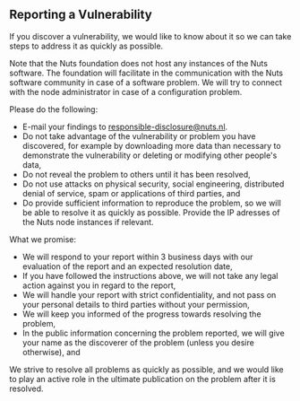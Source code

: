 ## Reporting a Vulnerability

If you discover a vulnerability, we would like to know about it so we can take steps to address it as quickly as possible.


Note that the Nuts foundation does not host any instances of the Nuts software. The foundation will facilitate in the communication
with the Nuts software community in case of a software problem. We will try to connect with the node administrator in case of a configuration problem.

Please do the following:

  * E-mail your findings to [responsible-disclosure@nuts.nl](mailto:responsible-disclosure@nuts.nl).
  * Do not take advantage of the vulnerability or problem you have discovered, for example by downloading more data than necessary to demonstrate the vulnerability or deleting or modifying other people's data,
  * Do not reveal the problem to others until it has been resolved,
  * Do not use attacks on physical security, social engineering, distributed denial of service, spam or applications of third parties, and
  * Do provide sufficient information to reproduce the problem, so we will be able to resolve it as quickly as possible. Provide the IP adresses of the Nuts node instances if relevant.

What we promise:

  * We will respond to your report within 3 business days with our evaluation of the report and an expected resolution date,
  * If you have followed the instructions above, we will not take any legal action against you in regard to the report,
  * We will handle your report with strict confidentiality, and not pass on your personal details to third parties without your permission,
  * We will keep you informed of the progress towards resolving the problem,
  * In the public information concerning the problem reported, we will give your name as the discoverer of the problem (unless you desire otherwise), and

We strive to resolve all problems as quickly as possible, and we would like to play an active role in the ultimate publication on the problem after it is resolved.
